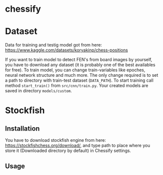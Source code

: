 # chessify

# Dataset

Data for training and testig model got from here: https://www.kaggle.com/datasets/koryakinp/chess-positions

If you want to train model to detect FEN's from board images by yourself, you have to download any dataset (it is probably one of the best availables for free). To train model, you can change train-variables like epoches, neural network structure and much more. The only change required is to set a path to directory with train-test dataset (`DATA_PATH`). To start training call method `start_train()` from `src/cnn/train.py`. Your created models are saved in directory `models/custom`.

# Stockfish

## Installation

You have to download stockfish engine from here: https://stockfishchess.org/download/, and type path to place where you store it (Downloaded directory by default) in Chessify settings.

## Usage
